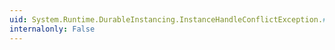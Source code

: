 ```yaml
---
uid: System.Runtime.DurableInstancing.InstanceHandleConflictException.#ctor(System.String,System.Exception)
internalonly: False
---
```

